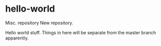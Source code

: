 # hello-world
Misc. repository 
New repository.

Hello world stuff.
Things in here will be separate from the master branch apparently.
